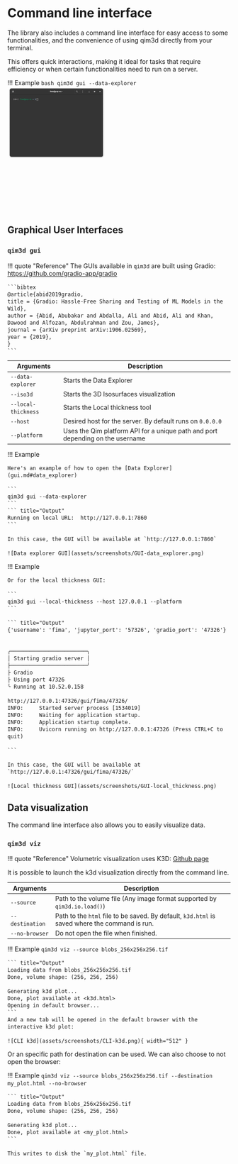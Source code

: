 # Command line interface
The library also includes a command line interface for easy access to some functionalities, and the convenience of using qim3d directly from your terminal. 

This offers quick interactions, making it ideal for tasks that require efficiency or when certain functionalities need to run on a server. 

!!! Example
    ```bash
    qim3d gui --data-explorer
    ```
    ![CLI Data Explorer](assets/screenshots/CLI-data_explorer.gif)


## Graphical User Interfaces

### `qim3d gui`
!!! quote "Reference"
    The GUIs available in `qim3d` are built using Gradio:
    <https://github.com/gradio-app/gradio>

    ```bibtex
    @article{abid2019gradio,
    title = {Gradio: Hassle-Free Sharing and Testing of ML Models in the Wild},
    author = {Abid, Abubakar and Abdalla, Ali and Abid, Ali and Khan, Dawood and Alfozan, Abdulrahman and Zou, James},
    journal = {arXiv preprint arXiv:1906.02569},
    year = {2019},
    }
    ```
| Arguments | Description |
| --------- | ----------- |
| `--data-explorer` | Starts the Data Explorer |
| `--iso3d` | Starts the 3D Isosurfaces visualization |
| `--local-thickness` | Starts the Local thickness tool |
| `--host` | Desired host for the server. By default runs on `0.0.0.0`  |
| `--platform` | Uses the Qim platform API for a unique path and port depending on the username |


!!! Example

    Here's an example of how to open the [Data Explorer](gui.md#data_explorer)

    ```
    qim3d gui --data-explorer
    ```
    ``` title="Output"
    Running on local URL:  http://127.0.0.1:7860
    ```

    In this case, the GUI will be available at `http://127.0.0.1:7860`

    ![Data explorer GUI](assets/screenshots/GUI-data_explorer.png)


!!! Example

    Or for the local thickness GUI:

    ```
    qim3d gui --local-thickness --host 127.0.0.1 --platform
    ```

    ``` title="Output"
    {'username': 'fima', 'jupyter_port': '57326', 'gradio_port': '47326'}


    ╭────────────────────────╮
    │ Starting gradio server │
    ├────────────────────────╯
    ├ Gradio
    ├ Using port 47326
    ╰ Running at 10.52.0.158

    http://127.0.0.1:47326/gui/fima/47326/
    INFO:     Started server process [1534019]
    INFO:     Waiting for application startup.
    INFO:     Application startup complete.
    INFO:     Uvicorn running on http://127.0.0.1:47326 (Press CTRL+C to quit)

    ```

    In this case, the GUI will be available at `http://127.0.0.1:47326/gui/fima/47326/`

    ![Local thickness GUI](assets/screenshots/GUI-local_thickness.png)













## Data visualization
The command line interface also allows you to easily visualize data.

### `qim3d viz`
!!! quote "Reference"
    Volumetric visualization uses K3D:
    [Github page](https://github.com/K3D-tools/K3D-jupyter)


It is possible to launch the k3d visualization directly from the command line.

| Arguments | Description |
| --------- | ----------- |
| `--source` | Path to the volume file (Any image format supported by `qim3d.io.load()`) |
| `--destination` | Path to the `html` file to be saved. By default, `k3d.html` is saved where the command is run. |
| `--no-browser` | Do not open the file when finished. |



!!! Example
    ```
    qim3d viz --source blobs_256x256x256.tif
    ```

    ``` title="Output"
    Loading data from blobs_256x256x256.tif
    Done, volume shape: (256, 256, 256)

    Generating k3d plot...
    Done, plot available at <k3d.html>
    Opening in default browser...
    ```
    And a new tab will be opened in the default browser with the interactive k3d plot:

    ![CLI k3d](assets/screenshots/CLI-k3d.png){ width="512" }

Or an specific path for destination can be used. We can also choose to not open the browser:

!!! Example
    ```
    qim3d viz --source blobs_256x256x256.tif --destination my_plot.html --no-browser
    ```
    
    ``` title="Output"
    Loading data from blobs_256x256x256.tif
    Done, volume shape: (256, 256, 256)

    Generating k3d plot...
    Done, plot available at <my_plot.html>
    ```

    This writes to disk the `my_plot.html` file.

